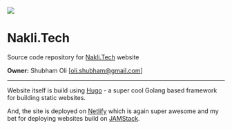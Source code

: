 ![](https://img.shields.io/badge/hugo-v0.6.2-brightgreen)

# Nakli.Tech

Source code repository for [Nakli.Tech](https://nakli.tech) website 

**Owner:** Shubham Oli [oli.shubham@gmail.com]

---

Website itself is build using [Hugo](https://gohugo.io/) - a super cool Golang based framework for building static websites. 

And, the site is deployed on [Netlify](https://www.netlify.com/) which is again super awesome and my bet for deploying websites build on [JAMStack](https://jamstack.org/).
